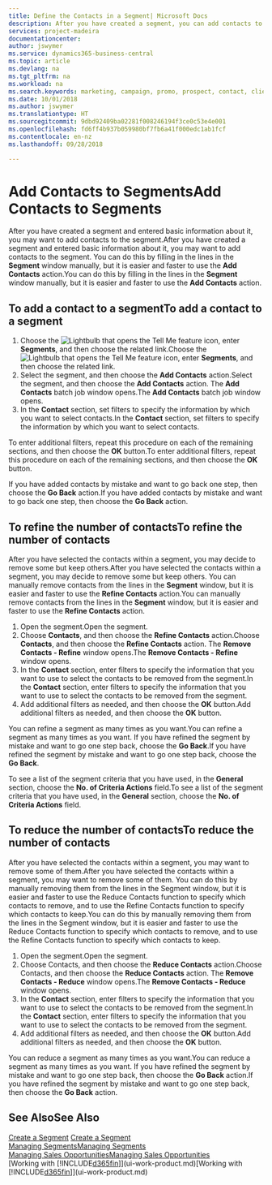 ```yaml
---
title: Define the Contacts in a Segment| Microsoft Docs
description: After you have created a segment, you can add contacts to the segment, for example, as part of a marketing campaign targeting particular customers or clients.
services: project-madeira
documentationcenter: 
author: jswymer
ms.service: dynamics365-business-central
ms.topic: article
ms.devlang: na
ms.tgt_pltfrm: na
ms.workload: na
ms.search.keywords: marketing, campaign, promo, prospect, contact, client, customer
ms.date: 10/01/2018
ms.author: jswymer
ms.translationtype: HT
ms.sourcegitcommit: 9dbd92409ba02281f008246194f3ce0c53e4e001
ms.openlocfilehash: fd6ff4b937b059980bf7fb6a41f000edc1ab1fcf
ms.contentlocale: en-nz
ms.lasthandoff: 09/28/2018

---
```

# <a name="add-contacts-to-segments"></a><span data-ttu-id="b1a5b-103">Add Contacts to Segments</span><span class="sxs-lookup"><span data-stu-id="b1a5b-103">Add Contacts to Segments</span></span>
<span data-ttu-id="b1a5b-104">After you have created a segment and entered basic information about it, you may want to add contacts to the segment.</span><span class="sxs-lookup"><span data-stu-id="b1a5b-104">After you have created a segment and entered basic information about it, you may want to add contacts to the segment.</span></span> <span data-ttu-id="b1a5b-105">You can do this by filling in the lines in the **Segment** window manually, but it is easier and faster to use the **Add Contacts** action.</span><span class="sxs-lookup"><span data-stu-id="b1a5b-105">You can do this by filling in the lines in the **Segment** window manually, but it is easier and faster to use the **Add Contacts** action.</span></span>

## <a name="to-add-a-contact-to-a-segment"></a><span data-ttu-id="b1a5b-106">To add a contact to a segment</span><span class="sxs-lookup"><span data-stu-id="b1a5b-106">To add a contact to a segment</span></span>
1. <span data-ttu-id="b1a5b-107">Choose the ![Lightbulb that opens the Tell Me feature](media/ui-search/search_small.png "Tell me what you want to do") icon, enter **Segments**, and then choose the related link.</span><span class="sxs-lookup"><span data-stu-id="b1a5b-107">Choose the ![Lightbulb that opens the Tell Me feature](media/ui-search/search_small.png "Tell me what you want to do") icon, enter **Segments**, and then choose the related link.</span></span>  
2. <span data-ttu-id="b1a5b-108">Select the segment, and then choose the **Add Contacts** action.</span><span class="sxs-lookup"><span data-stu-id="b1a5b-108">Select the segment, and then choose the **Add Contacts** action.</span></span> <span data-ttu-id="b1a5b-109">The **Add Contacts** batch job window opens.</span><span class="sxs-lookup"><span data-stu-id="b1a5b-109">The **Add Contacts** batch job window opens.</span></span>
3. <span data-ttu-id="b1a5b-110">In the **Contact** section, set filters to specify the information by which you want to select contacts.</span><span class="sxs-lookup"><span data-stu-id="b1a5b-110">In the **Contact** section, set filters to specify the information by which you want to select contacts.</span></span>

<span data-ttu-id="b1a5b-111">To enter additional filters, repeat this procedure on each of the remaining sections, and then choose the **OK** button.</span><span class="sxs-lookup"><span data-stu-id="b1a5b-111">To enter additional filters, repeat this procedure on each of the remaining sections, and then choose the **OK** button.</span></span>

<span data-ttu-id="b1a5b-112">If you have added contacts by mistake and want to go back one step, then choose the **Go Back** action.</span><span class="sxs-lookup"><span data-stu-id="b1a5b-112">If you have added contacts by mistake and want to go back one step, then choose the **Go Back** action.</span></span>

## <a name="to-refine-the-number-of-contacts"></a><span data-ttu-id="b1a5b-113">To refine the number of contacts</span><span class="sxs-lookup"><span data-stu-id="b1a5b-113">To refine the number of contacts</span></span>
<span data-ttu-id="b1a5b-114">After you have selected the contacts within a segment, you may decide to remove some but keep others.</span><span class="sxs-lookup"><span data-stu-id="b1a5b-114">After you have selected the contacts within a segment, you may decide to remove some but keep others.</span></span> <span data-ttu-id="b1a5b-115">You can manually remove contacts from the lines in the **Segment** window, but it is easier and faster to use the **Refine Contacts** action.</span><span class="sxs-lookup"><span data-stu-id="b1a5b-115">You can manually remove contacts from the lines in the **Segment** window, but it is easier and faster to use the **Refine Contacts** action.</span></span>

1. <span data-ttu-id="b1a5b-116">Open the segment.</span><span class="sxs-lookup"><span data-stu-id="b1a5b-116">Open the segment.</span></span>
2. <span data-ttu-id="b1a5b-117">Choose **Contacts**, and then choose the **Refine Contacts** action.</span><span class="sxs-lookup"><span data-stu-id="b1a5b-117">Choose **Contacts**, and then choose the **Refine Contacts** action.</span></span> <span data-ttu-id="b1a5b-118">The **Remove Contacts - Refine** window opens.</span><span class="sxs-lookup"><span data-stu-id="b1a5b-118">The **Remove Contacts - Refine** window opens.</span></span>
3. <span data-ttu-id="b1a5b-119">In the **Contact** section, enter filters to specify the information that you want to use to select the contacts to be removed from the segment.</span><span class="sxs-lookup"><span data-stu-id="b1a5b-119">In the **Contact** section, enter filters to specify the information that you want to use to select the contacts to be removed from the segment.</span></span>
4. <span data-ttu-id="b1a5b-120">Add additional filters as needed, and then choose the **OK** button.</span><span class="sxs-lookup"><span data-stu-id="b1a5b-120">Add additional filters as needed, and then choose the **OK** button.</span></span>

<span data-ttu-id="b1a5b-121">You can refine a segment as many times as you want.</span><span class="sxs-lookup"><span data-stu-id="b1a5b-121">You can refine a segment as many times as you want.</span></span> <span data-ttu-id="b1a5b-122">If you have refined the segment by mistake and want to go one step back, choose the **Go Back**.</span><span class="sxs-lookup"><span data-stu-id="b1a5b-122">If you have refined the segment by mistake and want to go one step back, choose the **Go Back**.</span></span>

<span data-ttu-id="b1a5b-123">To see a list of the segment criteria that you have used, in the **General** section, choose the **No. of Criteria Actions** field.</span><span class="sxs-lookup"><span data-stu-id="b1a5b-123">To see a list of the segment criteria that you have used, in the **General** section, choose the **No. of Criteria Actions** field.</span></span>

## <a name="to-reduce-the-number-of-contacts"></a><span data-ttu-id="b1a5b-124">To reduce the number of contacts</span><span class="sxs-lookup"><span data-stu-id="b1a5b-124">To reduce the number of contacts</span></span>
<span data-ttu-id="b1a5b-125">After you have selected the contacts within a segment, you may want to remove some of them.</span><span class="sxs-lookup"><span data-stu-id="b1a5b-125">After you have selected the contacts within a segment, you may want to remove some of them.</span></span> <span data-ttu-id="b1a5b-126">You can do this by manually removing them from the lines in the Segment window, but it is easier and faster to use the Reduce Contacts function to specify which contacts to remove, and to use the Refine Contacts function to specify which contacts to keep.</span><span class="sxs-lookup"><span data-stu-id="b1a5b-126">You can do this by manually removing them from the lines in the Segment window, but it is easier and faster to use the Reduce Contacts function to specify which contacts to remove, and to use the Refine Contacts function to specify which contacts to keep.</span></span>

1. <span data-ttu-id="b1a5b-127">Open the segment.</span><span class="sxs-lookup"><span data-stu-id="b1a5b-127">Open the segment.</span></span>
2. <span data-ttu-id="b1a5b-128">Choose Contacts, and then choose the **Reduce Contacts** action.</span><span class="sxs-lookup"><span data-stu-id="b1a5b-128">Choose Contacts, and then choose the **Reduce Contacts** action.</span></span> <span data-ttu-id="b1a5b-129">The **Remove Contacts - Reduce** window opens.</span><span class="sxs-lookup"><span data-stu-id="b1a5b-129">The **Remove Contacts - Reduce** window opens.</span></span>
3. <span data-ttu-id="b1a5b-130">In the **Contact** section, enter filters to specify the information that you want to use to select the contacts to be removed from the segment.</span><span class="sxs-lookup"><span data-stu-id="b1a5b-130">In the **Contact** section, enter filters to specify the information that you want to use to select the contacts to be removed from the segment.</span></span>
4. <span data-ttu-id="b1a5b-131">Add additional filters as needed, and then choose the **OK** button.</span><span class="sxs-lookup"><span data-stu-id="b1a5b-131">Add additional filters as needed, and then choose the **OK** button.</span></span>

<span data-ttu-id="b1a5b-132">You can reduce a segment as many times as you want.</span><span class="sxs-lookup"><span data-stu-id="b1a5b-132">You can reduce a segment as many times as you want.</span></span> <span data-ttu-id="b1a5b-133">If you have refined the segment by mistake and want to go one step back, then choose the **Go Back** action.</span><span class="sxs-lookup"><span data-stu-id="b1a5b-133">If you have refined the segment by mistake and want to go one step back, then choose the **Go Back** action.</span></span>

## <a name="see-also"></a><span data-ttu-id="b1a5b-134">See Also</span><span class="sxs-lookup"><span data-stu-id="b1a5b-134">See Also</span></span>
<span data-ttu-id="b1a5b-135">[Create a Segment](marketing-how-create-segment.md) </span><span class="sxs-lookup"><span data-stu-id="b1a5b-135">[Create a Segment](marketing-how-create-segment.md) </span></span>  
[<span data-ttu-id="b1a5b-136">Managing Segments</span><span class="sxs-lookup"><span data-stu-id="b1a5b-136">Managing Segments</span></span>](marketing-segments.md)  
[<span data-ttu-id="b1a5b-137">Managing Sales Opportunities</span><span class="sxs-lookup"><span data-stu-id="b1a5b-137">Managing Sales Opportunities</span></span>](marketing-manage-sales-opportunities.md)  
<span data-ttu-id="b1a5b-138">[Working with [!INCLUDE[d365fin](includes/d365fin_md.md)]](ui-work-product.md)</span><span class="sxs-lookup"><span data-stu-id="b1a5b-138">[Working with [!INCLUDE[d365fin](includes/d365fin_md.md)]](ui-work-product.md)</span></span>  

